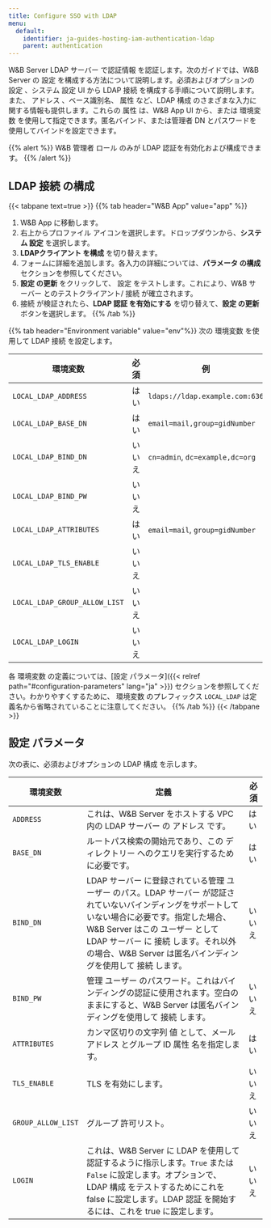 ```yaml
---
title: Configure SSO with LDAP
menu:
  default:
    identifier: ja-guides-hosting-iam-authentication-ldap
    parent: authentication
---
```


W&B Server LDAP サーバー で認証情報 を認証します。次のガイドでは、W&B Server の 設定 を構成する方法について説明します。必須およびオプションの 設定 、システム 設定 UI から LDAP 接続 を構成する手順について説明します。また、 アドレス 、ベース識別名、 属性 など、LDAP 構成 のさまざまな入力に関する情報も提供します。これらの 属性 は、W&B App UI から、または 環境変数 を使用して指定できます。匿名バインド、または管理者 DN とパスワードを使用してバインドを設定できます。

{{% alert %}}
W&B 管理者 ロール のみが LDAP 認証を有効化および構成できます。
{{% /alert %}}

## LDAP 接続 の構成

{{< tabpane text=true >}}
{{% tab header="W&B App" value="app" %}}
1. W&B App に移動します。
2. 右上からプロファイル アイコンを選択します。ドロップダウンから、**システム 設定** を選択します。
3. **LDAPクライアント を構成** を切り替えます。
4. フォームに詳細を追加します。各入力の詳細については、**パラメータ の構成** セクションを参照してください。
5. **設定 の更新** をクリックして、 設定 をテストします。これにより、W&B サーバー とのテストクライアント/ 接続 が確立されます。
6. 接続 が検証されたら、**LDAP 認証 を有効にする** を切り替えて、**設定 の更新** ボタンを選択します。
{{% /tab %}}

{{% tab header="Environment variable" value="env"%}}
次の 環境変数 を使用して LDAP 接続 を設定します。

| 環境変数                      | 必須 | 例                               |
| ----------------------------- | -------- | ------------------------------- |
| `LOCAL_LDAP_ADDRESS`          | はい      | `ldaps://ldap.example.com:636`  |
| `LOCAL_LDAP_BASE_DN`          | はい      | `email=mail,group=gidNumber`    |
| `LOCAL_LDAP_BIND_DN`          | いいえ       | `cn=admin`, `dc=example,dc=org` |
| `LOCAL_LDAP_BIND_PW`          | いいえ       |                                 |
| `LOCAL_LDAP_ATTRIBUTES`       | はい      | `email=mail`, `group=gidNumber` |
| `LOCAL_LDAP_TLS_ENABLE`       | いいえ       |                                 |
| `LOCAL_LDAP_GROUP_ALLOW_LIST` | いいえ       |                                 |
| `LOCAL_LDAP_LOGIN`            | いいえ       |                                 |

各 環境変数 の定義については、[設定 パラメータ]({{< relref path="#configuration-parameters" lang="ja" >}}) セクションを参照してください。わかりやすくするために、 環境変数 のプレフィックス `LOCAL_LDAP` は定義名から省略されていることに注意してください。
{{% /tab %}}
{{< /tabpane >}}

## 設定 パラメータ

次の表に、必須およびオプションの LDAP 構成 を示します。

| 環境変数   | 定義                                                              | 必須 |
| -------------------- | ---------------------------------------------------------------- | -------- |
| `ADDRESS`            | これは、W&B Server をホストする VPC 内の LDAP サーバー の アドレス です。                                   | はい      |
| `BASE_DN`            | ルートパス検索の開始元であり、この ディレクトリー へのクエリを実行するために必要です。                               | はい      |
| `BIND_DN`            | LDAP サーバー に登録されている管理 ユーザー のパス。LDAP サーバー が認証されていないバインディングをサポートしていない場合に必要です。指定した場合、W&B Server はこの ユーザー として LDAP サーバー に 接続 します。それ以外の場合、W&B Server は匿名バインディングを使用して 接続 します。 | いいえ       |
| `BIND_PW`            | 管理 ユーザー のパスワード。これはバインディングの認証に使用されます。空白のままにすると、W&B Server は匿名バインディングを使用して 接続 します。                         | いいえ       |
| `ATTRIBUTES`         | カンマ区切りの文字列 値 として、メール アドレス とグループ ID 属性 名を指定します。                                 | はい      |
| `TLS_ENABLE`         | TLS を有効にします。                                                            | いいえ       |
| `GROUP_ALLOW_LIST`   | グループ 許可リスト。                                                           | いいえ       |
| `LOGIN`              | これは、W&B Server に LDAP を使用して認証するように指示します。`True` または `False` に設定します。オプションで、LDAP 構成 をテストするためにこれを false に設定します。LDAP 認証 を開始するには、これを true に設定します。             | いいえ       |
